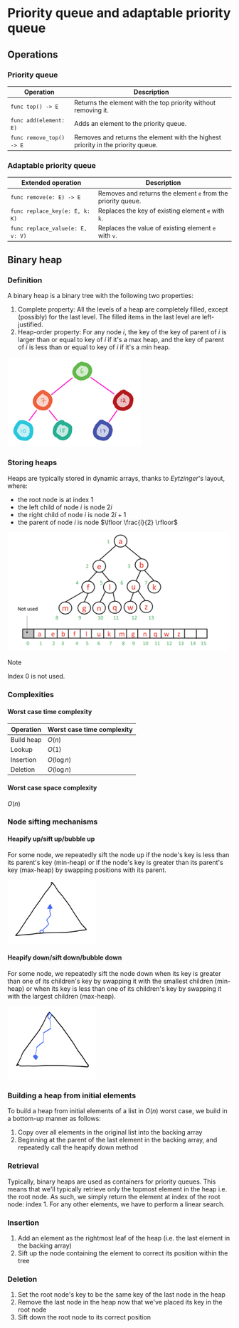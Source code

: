 # Priority queue and adaptable priority queue

## Operations

### Priority queue

| Operation           | Description                                                                  |
| ------------------------ | -------------------------------------------------------------------------------- |
| `func top() -> E`        | Returns the element with the top priority without removing it.                   |
| `func add(element: E)`   | Adds an element to the priority queue.                                           |
| `func remove_top() -> E` | Removes and returns the element with the highest priority in the priority queue. |

### Adaptable priority queue

| Extended operation           | Description                                             |
| -------------------------------- | ------------------------------------------------------------ |
| `func remove(e: E) -> E`         | Removes and returns the element `e` from the priority queue. |
| `func replace_key(e: E, k: K)`   | Replaces the key of existing element `e` with `k`.           |
| `func replace_value(e: E, v: V)` | Replaces the value of existing element `e` with `v`.         |

## Binary heap

### Definition

A binary heap is a binary tree with the following two properties:
1. Complete property: All the levels of a heap are completely filled, except (possibly) for the last level. The filled items in the last level are left-justified.
2. Heap-order property: For any node $i$, the key of the key of parent of $i$ is larger than or equal to key of $i$ if it's a max heap, and the key of parent of $i$ is less than or equal to key of $i$ if it's a min heap.

<img src="images/Pasted%20image%2020250313094732.png" width="300">

### Storing heaps

Heaps are typically stored in dynamic arrays, thanks to *Eytzinger*'s layout, where:
- the root node is at index $1$
- the left child of node $i$ is node $2i$
- the right child of node $i$ is node $2i + 1$
- the parent of node $i$ is node $\lfloor \frac{i}{2} \rfloor$

<img src="images/Pasted%20image%2020250305000853.png" width="500">

> [!note]
> Index $0$ is not used.

### Complexities

#### Worst case time complexity

| **Operation** | **Worst case time complexity** |
| ------------- | ------------------------------ |
| Build heap    | $O(n)$                         |
| Lookup        | $O(1)$                         |
| Insertion     | $O(\log n)$                    |
| Deletion      | $O(\log n)$                    |

#### Worst case space complexity

$O(n)$

### Node sifting mechanisms

#### Heapify up/sift up/bubble up 

For some node, we repeatedly sift the node up if the node's key is less than its parent's key (min-heap) or if the node's key is greater than its parent's key (max-heap) by swapping positions with its parent.

<img src="images/Pasted%20image%2020250313094956.png" width="200">

#### Heapify down/sift down/bubble down

For some node, we repeatedly sift the node down when its key is greater than one of its children's key by swapping it with the smallest children (min-heap) or when its key is less than one of its children's key by swapping it with the largest children (max-heap).

<img src="images/Pasted%20image%2020250313095008.png" width="200">

### Building a heap from initial elements

To build a heap from initial elements of a list in $O(n)$ worst case, we build in a bottom-up manner as follows:
1. Copy over all elements in the original list into the backing array
2. Beginning at the parent of the last element in the backing array, and repeatedly call the heapify down method

### Retrieval

Typically, binary heaps are used as containers for priority queues. This means that we'll typically retrieve only the topmost element in the heap i.e. the root node. As such, we simply return the element at index of the root node: index $1$. For any other elements, we have to perform a linear search.

### Insertion

1. Add an element as the rightmost leaf of the heap (i.e. the last element in the backing array)
2. Sift up the node containing the element to correct its position within the tree

### Deletion

1. Set the root node's key to be the same key of the last node in the heap
2. Remove the last node in the heap now that we've placed its key in the root node
3. Sift down the root node to its correct position


